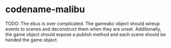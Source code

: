 # codename-malibu

TODO: The ebus is over complicated.  The gameabc object should wireup events to scenes and
deconstruct them when they are unset.  Additionally, the game object should expose a publish method
and each scene should be handed the game object.
